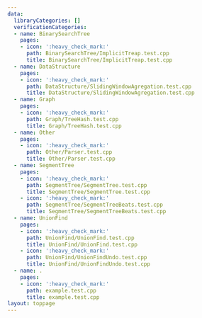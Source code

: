 ```yaml
---
data:
  libraryCategories: []
  verificationCategories:
  - name: BinarySearchTree
    pages:
    - icon: ':heavy_check_mark:'
      path: BinarySearchTree/ImplicitTreap.test.cpp
      title: BinarySearchTree/ImplicitTreap.test.cpp
  - name: DataStructure
    pages:
    - icon: ':heavy_check_mark:'
      path: DataStructure/SlidingWindowAgregation.test.cpp
      title: DataStructure/SlidingWindowAgregation.test.cpp
  - name: Graph
    pages:
    - icon: ':heavy_check_mark:'
      path: Graph/TreeHash.test.cpp
      title: Graph/TreeHash.test.cpp
  - name: Other
    pages:
    - icon: ':heavy_check_mark:'
      path: Other/Parser.test.cpp
      title: Other/Parser.test.cpp
  - name: SegmentTree
    pages:
    - icon: ':heavy_check_mark:'
      path: SegmentTree/SegmentTree.test.cpp
      title: SegmentTree/SegmentTree.test.cpp
    - icon: ':heavy_check_mark:'
      path: SegmentTree/SegmentTreeBeats.test.cpp
      title: SegmentTree/SegmentTreeBeats.test.cpp
  - name: UnionFind
    pages:
    - icon: ':heavy_check_mark:'
      path: UnionFind/UnionFind.test.cpp
      title: UnionFind/UnionFind.test.cpp
    - icon: ':heavy_check_mark:'
      path: UnionFind/UnionFindUndo.test.cpp
      title: UnionFind/UnionFindUndo.test.cpp
  - name: .
    pages:
    - icon: ':heavy_check_mark:'
      path: example.test.cpp
      title: example.test.cpp
layout: toppage
---
```

